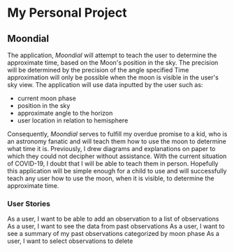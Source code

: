# My Personal Project

## Moondial

The application, *Moondial* will attempt to teach the user to determine the approximate time, based on the Moon's 
position in the sky. The precision will be determined by the precision of the angle specified Time approximation will 
only be possible when the moon is visible in the user's sky view. The application will use data inputted by the user such as:
- current moon phase
- position in the sky 
- approximate angle to the horizon
- user location in relation to hemisphere 

Consequently, *Moondial* serves to fulfill my overdue promise to a kid, who is an astronomy fanatic and will teach 
them how to use the moon to determine what time it is. Previously, I drew diagrams and explanations on paper to which 
they could not decipher without assistance. With the current situation of COVID-19, I doubt that I will be able to 
teach them in person. Hopefully this application will be simple enough for a child to use and will successfully teach 
any user how to use the moon, when it is visible, to determine the approximate time.  

### User Stories

As a user, I want to be able to add an observation to a list of observations
As a user, I want to see the data from past observations
As a user, I want to see a summary of my past observations categorized by moon phase
As a user, I want to select observations to delete 
